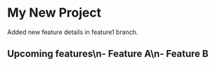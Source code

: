# My New Project
Added new feature details in feature1 branch.
## Upcoming features\n- Feature A\n- Feature B
